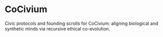 # CoCivium
Civic protocols and founding scrolls for CoCivium: aligning biological and synthetic minds via recursive ethical co-evolution.
